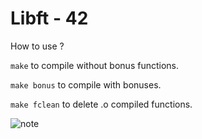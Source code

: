 # Libft - 42

How to use ?

``make`` to compile without bonus functions.

``make bonus`` to compile with bonuses.

``make fclean`` to delete .o compiled functions.

![note](https://i.imgur.com/GJG7F5h.png)
